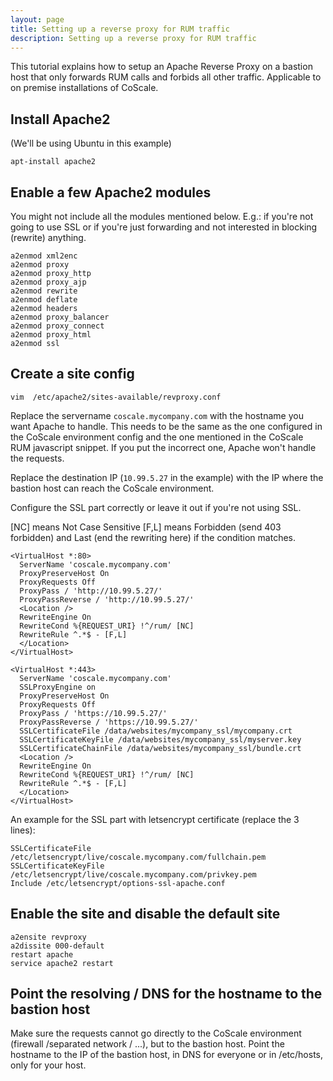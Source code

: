 ```yaml
---
layout: page
title: Setting up a reverse proxy for RUM traffic
description: Setting up a reverse proxy for RUM traffic
---
```


This tutorial explains how to setup an Apache Reverse Proxy on a bastion host that only forwards RUM calls and forbids all other traffic.
Applicable to on premise installations of CoScale.

## Install Apache2

(We'll be using Ubuntu in this example)

```apt-install apache2```

## Enable a few Apache2 modules

You might not include all the modules mentioned below. E.g.: if you're not going to use SSL or if you're just forwarding and not interested in blocking (rewrite) anything.

```
a2enmod xml2enc
a2enmod proxy
a2enmod proxy_http
a2enmod proxy_ajp
a2enmod rewrite
a2enmod deflate
a2enmod headers
a2enmod proxy_balancer
a2enmod proxy_connect
a2enmod proxy_html
a2enmod ssl
```

## Create a site config

```vim  /etc/apache2/sites-available/revproxy.conf```

Replace the servername `coscale.mycompany.com` with the hostname you want Apache to handle. This needs to be the same as the one configured in the CoScale environment config and the one mentioned in the CoScale RUM javascript snippet. If you put the incorrect one, Apache won't handle the requests.

Replace the destination IP (`10.99.5.27` in the example) with the IP where the bastion host can reach the CoScale environment.

Configure the SSL part correctly or leave it out if you're not using SSL.

[NC] means Not Case Sensitive
[F,L] means Forbidden (send 403 forbidden) and Last (end the rewriting here) if the condition matches.

```
<VirtualHost *:80>
  ServerName 'coscale.mycompany.com'
  ProxyPreserveHost On
  ProxyRequests Off
  ProxyPass / 'http://10.99.5.27/'
  ProxyPassReverse / 'http://10.99.5.27/'
  <Location />
  RewriteEngine On
  RewriteCond %{REQUEST_URI} !^/rum/ [NC]
  RewriteRule ^.*$ - [F,L]
  </Location>
</VirtualHost>

<VirtualHost *:443>
  ServerName 'coscale.mycompany.com'
  SSLProxyEngine on
  ProxyPreserveHost On
  ProxyRequests Off
  ProxyPass / 'https://10.99.5.27/'
  ProxyPassReverse / 'https://10.99.5.27/'
  SSLCertificateFile /data/websites/mycompany_ssl/mycompany.crt
  SSLCertificateKeyFile /data/websites/mycompany_ssl/myserver.key
  SSLCertificateChainFile /data/websites/mycompany_ssl/bundle.crt
  <Location />
  RewriteEngine On
  RewriteCond %{REQUEST_URI} !^/rum/ [NC]
  RewriteRule ^.*$ - [F,L]
  </Location>
</VirtualHost>
```

An example for the SSL part with letsencrypt certificate (replace the 3 lines):

```
SSLCertificateFile /etc/letsencrypt/live/coscale.mycompany.com/fullchain.pem
SSLCertificateKeyFile /etc/letsencrypt/live/coscale.mycompany.com/privkey.pem
Include /etc/letsencrypt/options-ssl-apache.conf
```

## Enable the site and disable the default site

```
a2ensite revproxy
a2dissite 000-default
restart apache
service apache2 restart
```

## Point the resolving / DNS for the hostname to the bastion host

Make sure the requests cannot go directly to the CoScale environment (firewall /separated network / ...), but to the bastion host. Point the hostname to the IP of the bastion host, in DNS for everyone or in /etc/hosts, only for your host.

